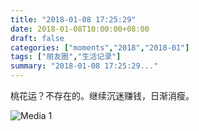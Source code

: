 ```yaml
---
title: "2018-01-08 17:25:29"
date: 2018-01-08T10:00:00+08:00
draft: false
categories: ["moments","2018","2018-01"]
tags: ["朋友圈","生活记录"]
summary: "2018-01-08 17:25:29..."
---
```


桃花运？不存在的。继续沉迷赚钱，日渐消瘦。

![Media 1](/Moments/photos/2018-01-08/201801081725290.jpg)

